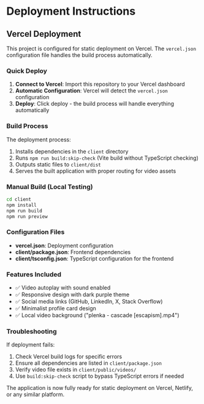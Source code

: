 # Deployment Instructions

## Vercel Deployment

This project is configured for static deployment on Vercel. The `vercel.json` configuration file handles the build process automatically.

### Quick Deploy

1. **Connect to Vercel**: Import this repository to your Vercel dashboard
2. **Automatic Configuration**: Vercel will detect the `vercel.json` configuration
3. **Deploy**: Click deploy - the build process will handle everything automatically

### Build Process

The deployment process:
1. Installs dependencies in the `client` directory
2. Runs `npm run build:skip-check` (Vite build without TypeScript checking)
3. Outputs static files to `client/dist`
4. Serves the built application with proper routing for video assets

### Manual Build (Local Testing)

```bash
cd client
npm install
npm run build
npm run preview
```

### Configuration Files

- **vercel.json**: Deployment configuration
- **client/package.json**: Frontend dependencies
- **client/tsconfig.json**: TypeScript configuration for the frontend

### Features Included

- ✅ Video autoplay with sound enabled
- ✅ Responsive design with dark purple theme
- ✅ Social media links (GitHub, LinkedIn, X, Stack Overflow)
- ✅ Minimalist profile card design
- ✅ Local video background ("plenka - cascade [escapism].mp4")

### Troubleshooting

If deployment fails:
1. Check Vercel build logs for specific errors
2. Ensure all dependencies are listed in `client/package.json`
3. Verify video file exists in `client/public/videos/`
4. Use `build:skip-check` script to bypass TypeScript errors if needed

The application is now fully ready for static deployment on Vercel, Netlify, or any similar platform.